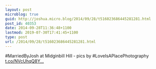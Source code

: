 ```yaml
---
layout: post
microblog: true
guid: http://joshua.micro.blog/2014/09/28/t516023686445281281.html
post_id: 40353
date: 2014-09-28T11:36:48+1100
lastmod: 2019-07-30T17:41:45+1100
type: post
url: /2014/09/28/t516023686445281281.html
---
```

#MarriedByJosh at Midginbill Hill - pics by #LoveIsAPlacePhotography [t.co/NVcUhqQ8Y...](http://t.co/NVcUhqQ8Ys)
